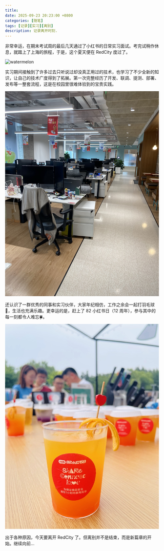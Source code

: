 ```yaml
---
title: 
date: 2025-09-23 20:23:00 +0800
categories: [随笔]
tags: [记录][实习][离别]
description: 记录离开时刻.
---
```

非常幸运，在期末考试周的最后几天通过了小红书的日常实习面试。考完试稍作休息，就踏上了上海的旅程，于是，这个夏天便在 RedCity 度过了。

![watermelon](./watermelonday.png)

实习期间接触到了许多过去只听说过却没真正用过的技术，也学习了不少全新的知识，让自己的技术广度得到了拓展。第一次完整经历了开发、联调、提测、部署、发布等一整套流程，这是在校园里很难体验到的宝贵实践。

![工作区](./workzone.jpeg)

还认识了一群优秀的同事和实习伙伴，大家年纪相仿，工作之余会一起打羽毛球🏸，生活也充满乐趣。更幸运的是，赶上了 82 小红书日（12 周年），参与其中的每一刻都令人难忘🍀。

![82](./82day.jpeg)

出于各种原因，今天要离开 RedCity 了。但离别并不是结束，而是新篇章的开始。继续向前...
